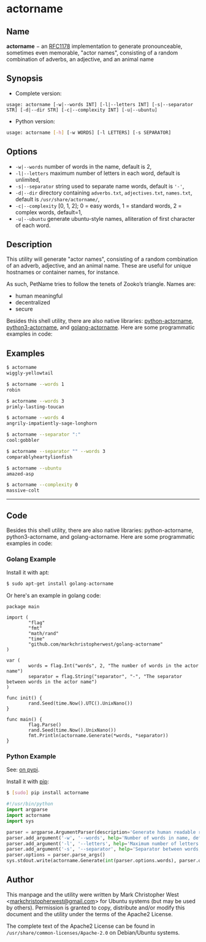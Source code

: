 # actorname

## Name

**actorname** − an [RFC1178](https://tools.ietf.org/html/rfc1178) implementation to generate pronounceable, sometimes even memorable, "actor names", consisting of a random combination of adverbs, an adjective, and an animal name

## Synopsis

- Complete version:
```
usage: actorname [-w|--words INT] [-l|--letters INT] [-s|--separator STR] [-d|--dir STR] [-c|--complexity INT] [-u|--ubuntu]
```

- Python version:
```bash
usage: actorname [-h] [-w WORDS] [-l LETTERS] [-s SEPARATOR]
```

## Options
- `-w|--words` number of words in the name, default is 2,
- `-l|--letters` maximum number of letters in each word, default is unlimited,
- `-s|--separator` string used to separate name words, default is `'-'`,
- `-d|--dir` directory containing `adverbs.txt`, `adjectives.txt`, `names.txt`, default is `/usr/share/actorname/`,
- `-c|--complexity` [0, 1, 2]; 0 = easy words, 1 = standard words, 2 = complex words, default=1,
- `-u|--ubuntu` generate ubuntu-style names, alliteration of first character of each word.

## Description

This utility will generate "actor names", consisting of a random combination of an adverb, adjective, and an animal name. These are useful for unique hostnames or container names, for instance.

As such, PetName tries to follow the tenets of Zooko’s triangle. Names are:

- human meaningful
- decentralized
- secure

Besides this shell utility, there are also native libraries: [python-actorname](https://pypi.org/project/actorname/), [python3-actorname](https://pypi.org/project/actorname/), and [golang-actorname](https://github.com/markchristopherwest/golang-actorname). Here are some programmatic examples in code:

## Examples

```bash
$ actorname
wiggly-yellowtail

$ actorname --words 1
robin

$ actorname --words 3
primly-lasting-toucan

$ actorname --words 4
angrily-impatiently-sage-longhorn

$ actorname --separator ":"
cool:gobbler

$ actorname --separator "" --words 3
comparablyheartylionfish

$ actorname --ubuntu
amazed-asp

$ actorname --complexity 0
massive-colt
```

----

## Code

Besides this shell utility, there are also native libraries: python-actorname, python3-actorname, and golang-actorname. Here are some programmatic examples in code:

### **Golang Example**
Install it with apt:
```bash
$ sudo apt-get install golang-actorname
```

Or here's an example in golang code:

```golang
package main

import (
        "flag"
        "fmt"
        "math/rand"
        "time"
        "github.com/markchristopherwest/golang-actorname"
)

var (
        words = flag.Int("words", 2, "The number of words in the actor name")
        separator = flag.String("separator", "-", "The separator between words in the actor name")
)

func init() {
        rand.Seed(time.Now().UTC().UnixNano())
}

func main() {
        flag.Parse()
        rand.Seed(time.Now().UnixNano())
        fmt.Println(actorname.Generate(*words, *separator))
}
```

### **Python Example**
See: [on pypi](https://pypi.python.org/pypi/actorname).

Install it with [pip](https://pip.pypa.io/):
```bash
$ [sudo] pip install actorname
```

```python
#!/usr/bin/python
import argparse
import actorname
import sys

parser = argparse.ArgumentParser(description='Generate human readable random names')
parser.add_argument('-w', '--words', help='Number of words in name, default=2', default=2)
parser.add_argument('-l', '--letters', help='Maximum number of letters per word, default=6', default=6)
parser.add_argument('-s', '--separator', help='Separator between words, default="-"', default="-")
parser.options = parser.parse_args()
sys.stdout.write(actorname.Generate(int(parser.options.words), parser.options.separator, int(parser.options.letters)) + "\n")
```

## Author

This manpage and the utility were written by Mark Christopher West &lt;markchristopherwest@gmail.com&gt; for Ubuntu systems (but may be used by others). Permission is granted to copy, distribute and/or modify this document and the utility under the terms of the Apache2 License.

The complete text of the Apache2 License can be found in `/usr/share/common-licenses/Apache-2.0` on Debian/Ubuntu systems.
